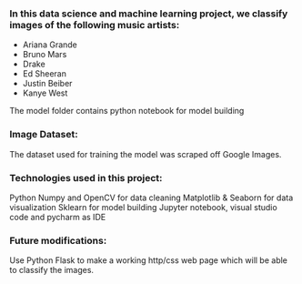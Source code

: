 
### In this data science and machine learning project, we classify images of the following music artists: ###

* Ariana Grande
* Bruno Mars
* Drake
* Ed Sheeran
* Justin Beiber
* Kanye West

The model folder contains python notebook for model building

### Image Dataset: ###

The dataset used for training the model was scraped off Google Images.

### Technologies used in this project: ###
Python
Numpy and OpenCV for data cleaning
Matplotlib & Seaborn for data visualization
Sklearn for model building
Jupyter notebook, visual studio code and pycharm as IDE





### Future modifications: ###

Use Python Flask to make a working http/css web page which will be able to classify the images.

